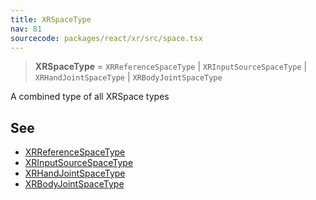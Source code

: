 ```yaml
---
title: XRSpaceType
nav: 81
sourcecode: packages/react/xr/src/space.tsx
---
```


> **XRSpaceType** = `XRReferenceSpaceType` \| `XRInputSourceSpaceType` \| `XRHandJointSpaceType` \| `XRBodyJointSpaceType`

A combined type of all XRSpace types

## See

 - [XRReferenceSpaceType](https://developer.mozilla.org/en-US/docs/Web/API/XRReferenceSpaceType)
 - [XRInputSourceSpaceType](https://developer.mozilla.org/en-US/docs/Web/API/XRInputSourceSpaceType)
 - [XRHandJointSpaceType](https://developer.mozilla.org/en-US/docs/Web/API/XRHandJointSpaceType)
 - [XRBodyJointSpaceType](https://developer.mozilla.org/en-US/docs/Web/API/XRBodyJointSpaceType)
